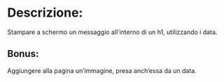 # Descrizione:
Stampare a schermo un messaggio all’interno di un h1, utilizzando i data.
## Bonus:
Aggiungere alla pagina un’immagine, presa anch’essa da un data.